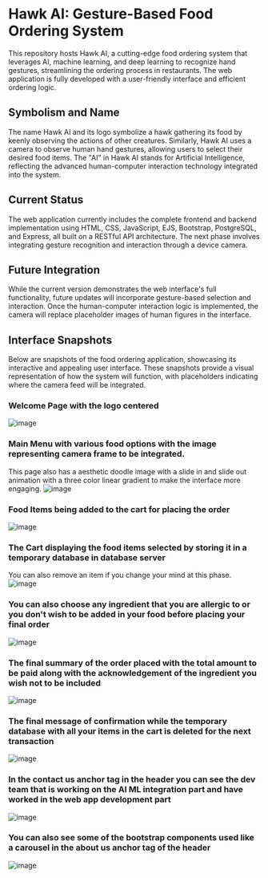 # Hawk AI: Gesture-Based Food Ordering System
This repository hosts Hawk AI, a cutting-edge food ordering system that leverages AI, machine learning, and deep learning to recognize hand gestures, streamlining the ordering process in restaurants. The web application is fully developed with a user-friendly interface and efficient ordering logic.

## Symbolism and Name
The name Hawk AI and its logo symbolize a hawk gathering its food by keenly observing the actions of other creatures. Similarly, Hawk AI uses a camera to observe human hand gestures, allowing users to select their desired food items. The "AI" in Hawk AI stands for Artificial Intelligence, reflecting the advanced human-computer interaction technology integrated into the system.

## Current Status
The web application currently includes the complete frontend and backend implementation using HTML, CSS, JavaScript, EJS, Bootstrap, PostgreSQL, and Express, all built on a RESTful API architecture. The next phase involves integrating gesture recognition and interaction through a device camera.

## Future Integration
While the current version demonstrates the web interface's full functionality, future updates will incorporate gesture-based selection and interaction. Once the human-computer interaction logic is implemented, the camera will replace placeholder images of human figures in the interface.

## Interface Snapshots
Below are snapshots of the food ordering application, showcasing its interactive and appealing user interface. These snapshots provide a visual representation of how the system will function, with placeholders indicating where the camera feed will be integrated.

### Welcome Page with the logo centered 
![image](https://github.com/user-attachments/assets/18716f23-fc66-45d3-9bf1-cca29ba8cb78)

### Main Menu with various food options with the image representing camera frame to be integrated. 
This page also has a aesthetic doodle image with a slide in and slide out animation with a three color linear gradient to make the interface more engaging.
![image](https://github.com/user-attachments/assets/b890617e-b741-4f7c-8030-cb67aebe1a25)

### Food Items being added to the cart for placing the order
![image](https://github.com/user-attachments/assets/d6418ee5-f75f-4db5-875d-3b981392b118)

### The Cart displaying the food items selected by storing it in a temporary database in database server
You can also remove an item if you change your mind at this phase.
![image](https://github.com/user-attachments/assets/de63a7d6-103e-4511-aa50-f11f0311dca1)

### You can also choose any ingredient that you are allergic to or you don't wish to be added in your food before placing your final order
![image](https://github.com/user-attachments/assets/0cb4ab8a-7915-42aa-97fe-527968f88b49)

### The final summary of the order placed with the total amount to be paid along with the acknowledgement of the ingredient you wish not to be included
![image](https://github.com/user-attachments/assets/b34f1032-b2e0-4a4c-a38c-b5a89c4a161d)

### The final message of confirmation while the temporary database with all your items in the cart is deleted for the next transaction
![image](https://github.com/user-attachments/assets/79c4773f-3841-4f49-a9db-b795ae83a744)

### In the contact us anchor tag in the header you can see the dev team that is working on the AI ML integration part and have worked in the web app development part
![image](https://github.com/user-attachments/assets/91e4948d-8613-446d-b97e-0f95f02d288a)

### You can also see some of the bootstrap components used like a carousel in the about us anchor tag of the header
![image](https://github.com/user-attachments/assets/5cf2ac7d-2a08-47b7-b732-c0e770246b51)



